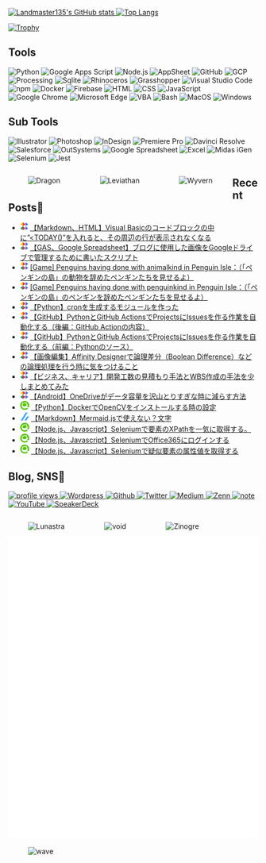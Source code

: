 <!-- - 👋 Hi, I’m @Landmaster135
- 👀 I’m interested in ...
- 🌱 I’m currently learning ...
- 💞️ I’m looking to collaborate on ...
- 📫 How to reach me ... -->

<!---
Landmaster135/Landmaster135 is a ✨ special ✨ repository because its `README.md` (this file) appears on your GitHub profile.
You can click the Preview link to take a look at your changes.
--->

<!-- No stylesheet execept github-markdown-css is readable in GitHub -->
<!-- <link href="style/main.css" rel="stylesheet"></link> -->

<p align="left">
  <a href="https://github.com/anuraghazra/github-readme-stats">
    <img height="150.2em" alt="Landmaster135's GitHub stats" src="https://github-readme-stats.vercel.app/api/?username=Landmaster135&theme=tokyonight&show_icons=true" />
  </a>
  <a href="https://github.com/anuraghazra/github-readme-stats">
    <img height="150.2em" alt="Top Langs" src="https://github-readme-stats.vercel.app/api/top-langs/?username=Landmaster135&layout=compact&theme=tokyonight" />
  </a>
</p>
<p>
  <a href="https://github.com/ryo-ma/github-profile-trophy">
    <img height="100.2em" alt="Trophy" src="https://github-profile-trophy.vercel.app/?username=Landmaster135&theme=dracula&column=7" />
  </a>
</p>

## Tools
<p align="left">
<!--[START IMAGE LIST]-->
  <img height="50.2em" alt="Python" src="https://www.vectorlogo.zone/logos/python/python-icon.svg">
  <img height="50.2em" alt="Google Apps Script" src="https://upload.wikimedia.org/wikipedia/commons/2/2f/Google_Apps_Script.svg">
  <img height="50.2em" alt="Node.js" src="https://www.vectorlogo.zone/logos/nodejs/nodejs-icon.svg">
  <img height="50.2em" alt="AppSheet" src="https://upload.wikimedia.org/wikipedia/commons/5/52/AppSheet_Logo.svg">
  <img height="50.2em" alt="GitHub" src="img/Tools/github.png">
  <img height="50.2em" alt="GCP" src="https://www.vectorlogo.zone/logos/google_cloud/google_cloud-icon.svg">
  <img height="50.2em" alt="Processing" src="https://upload.wikimedia.org/wikipedia/commons/5/59/Processing_Logo_Clipped.svg">
  <img height="50.2em" alt="Sqlite" src="img/Tools/sqlite.png">
  <img height="50.2em" alt="Rhinoceros" src="img/Tools/rhinoceros.png">
  <img height="50.2em" alt="Grasshopper" src="img/Tools/grasshopper.jpg">
  <img height="50.2em" alt="Visual Studio Code" src="img/Tools/vscode.png">
  <img height="50.2em" alt="npm" src="img/Tools/npm.svg">
  <img height="50.2em" alt="Docker" src="img/Tools/docker.png">
  <img height="50.2em" alt="Firebase" src="img/Tools/firebase.png">
  <img height="50.2em" alt="HTML" src="img/Tools/html.png">
  <img height="50.2em" alt="CSS" src="img/Tools/css.png">
  <img height="50.2em" alt="JavaScript" src="img/Tools/javascript.png">
  <img height="50.2em" alt="Google Chrome" src="img/Tools/chrome.png">
  <img height="50.2em" alt="Microsoft Edge" src="img/Tools/edge.png">
  <img height="50.2em" alt="VBA" src="https://www.vectorlogo.zone/logos/microsoft_vb/microsoft_vb-icon.svg">
  <img height="50.2em" alt="Bash" src="img/Tools/bash.png">
  <img height="50.2em" alt="MacOS" src="img/Tools/macos.png">
  <img height="50.2em" alt="Windows" src="img/Tools/windows.png">
<!--[END IMAGE LIST]-->
</p>

## Sub Tools
<p align="left">
<!--[START IMAGE LIST]-->
  <img height="50.2em" alt="Illustrator" src="img/subTools/adobeIllustrator.png">
  <img height="50.2em" alt="Photoshop" src="img/subTools/adobePhotoshop.png">
  <img height="50.2em" alt="InDesign" src="img/subTools/adobeIndesign.png">
  <img height="50.2em" alt="Premiere Pro" src="img/subTools/adobePremierepro.png">
  <img height="50.2em" alt="Davinci Resolve" src="img/subTools/davinciResolve.png">
  <img height="50.2em" alt="Salesforce" src="img/subTools/salesforce.png">
  <img height="50.2em" alt="OutSystems" src="img/subTools/outsystems.png">
  <img height="50.2em" alt="Google Spreadsheet" src="img/subTools/gss.png">
  <img height="50.2em" alt="Excel" src="img/subTools/excel.png">
  <img height="50.2em" alt="Midas iGen" src="img/subTools/midasigen.png">
  <img height="50.2em" alt="Selenium" src="img/subTools/selenium.png">
  <img height="50.2em" alt="Jest" src="img/subTools/jest.png">
<!--[END IMAGE LIST]-->
</p>

<!-- DECORATION IMAGE -->
<div>
<!--[START DECOIMAGE LIST]-->
  <figure style="float:left;">
    <img width="28%" alt="Dragon" src="img/Decoration/dragon_01.png">
  </figure>
  <figure style="float:left;">
    <img width="27%" alt="Leviathan" src="img/Decoration/leviathan_02.png">
  </figure>
  <figure style="float:left;">
    <img width="42%" alt="Wyvern" src="img/Decoration/dragon_05.png">
  </figure>
<!--[END DECOIMAGE LIST]-->
</div>

## Recent Posts🐧

<!--[START POSTS LIST]-->
- ![](img/endorphinbath.png) [【Markdown、HTML】Visual Basicのコードブロックの中に”&lt;TODAY()”を入れると、その周辺の行が表示されなくなる](https://www.endorphinbath.com/markdown-html-today-vanishes-row/)
- ![](img/endorphinbath.png) [【GAS、Google Spreadsheet】ブログに使用した画像をGoogleドライブで管理するために書いたスクリプト](https://www.endorphinbath.com/gas-manage-images-googledrive/)
- ![](img/endorphinbath.png) [[Game] Penguins having done with animalkind in Penguin Isle：（「ペンギンの島」の動物を辞めたペンギンたちを見せるよ）](https://www.endorphinbath.com/game-penguinisle-penguins-having-done-with-animal/)
- ![](img/endorphinbath.png) [[Game] Penguins having done with penguinkind in Penguin Isle：（「ペンギンの島」のペンギンを辞めたペンギンたちを見せるよ）](https://www.endorphinbath.com/game-penguinisle-penguins-having-done-with-penguin/)
- ![](img/endorphinbath.png) [【Python】cronを生成するモジュールを作った](https://www.endorphinbath.com/python-make-cron/)
- ![](img/endorphinbath.png) [【GitHub】PythonとGitHub ActionsでProjectsにIssuesを作る作業を自動化する（後編：GitHub Actionの内容）](https://www.endorphinbath.com/github-action-automake-issue-to-projects-latter/)
- ![](img/endorphinbath.png) [【GitHub】PythonとGitHub ActionsでProjectsにIssuesを作る作業を自動化する（前編：Pythonのソース）](https://www.endorphinbath.com/github-action-automake-issue-to-projects-former/)
- ![](img/endorphinbath.png) [【画像編集】Affinity Designerで論理差分（Boolean Difference）などの論理処理を行う時に気をつけること](https://www.endorphinbath.com/affinity-designer-boolean-difference-precaution/)
- ![](img/endorphinbath.png) [【ビジネス、キャリア】開発工数の見積もり手法とWBS作成の手法を少しまとめてみた](https://www.endorphinbath.com/business-methods-for-quotation-and-wbs/)
- ![](img/endorphinbath.png) [【Android】OneDriveがデータ容量を沢山とりすぎな時に減らす方法](https://www.endorphinbath.com/android-onedrive-removing-much-data/)
- ![](img/qiita.png) [【Python】DockerでOpenCVをインストールする時の設定](https://qiita.com/landmaster135/items/9c337926ad0fc3dc164b)
- ![](img/zenn.png) [【Markdown】Mermaid.jsで使えない？文字](https://zenn.dev/kinkinbeer135ml/articles/f08ce790091aca)
- ![](img/qiita.png) [【Node.js、Javascript】Seleniumで要素のXPathを一気に取得する。](https://qiita.com/landmaster135/items/3bf54fad9d1c72b1674d)
- ![](img/qiita.png) [【Node.js、Javascript】SeleniumでOffice365にログインする](https://qiita.com/landmaster135/items/9d0064e86d42297ea84b)
- ![](img/qiita.png) [【Node.js、Javascript】Seleniumで疑似要素の属性値を取得する](https://qiita.com/landmaster135/items/c0f26163950425c50167)
<!--[END POSTS LIST]-->

## Blog, SNS🍺

<p>
  <a href="https://gpvc.arturio.dev" target="_blank" rel="noopener noreferrer">
    <img src="https://gpvc.arturio.dev/Landmaster135" alt="profile views" />
  </a>
  <a href="https://www.endorphinbath.com" target="_blank" rel="noopener noreferrer">
    <img alt="Wordpress" src="https://img.shields.io/badge/Wordpress-21759B.svg?&style=flat&logo=Wordpress&logoColor=white" />
  </a>
  <a href="https://github.com/Landmaster135" target="_blank" rel="noopener noreferrer">
    <img alt="Github" src="https://img.shields.io/badge/GitHub-%2312100E.svg?&style=flat&logo=Github&logoColor=white" />
  </a>
  <a href="https://twitter.com/penguinbeer1351" target="_blank" rel="noopener noreferrer">
    <img alt="Twitter" src="https://img.shields.io/badge/twitter-%231DA1F2.svg?&style=flat&logo=twitter&logoColor=white" />
  </a>
  <a href="https://qiita.com/Landmaster135" target="_blank" rel="noopener noreferrer">
    <img alt="Medium" src="https://img.shields.io/badge/qiita-55C500.svg?&style=flat&logo=qiita&logoColor=white" />
  </a>
  <a href="https://zenn.dev/kinkinbeer135ml" target="_blank" rel="noopener noreferrer">
    <img alt="Zenn" src="https://img.shields.io/badge/Zenn-3EA8FF.svg?&style=flat&logo=Zenn&logoColor=white" />
  </a>
  <a href="https://note.com/kinkinbeer135ml" target="_blank" rel="noopener noreferrer">
    <img alt="note" src="https://img.shields.io/badge/note-41C9B4.svg?&style=flat&logo=note&logoColor=white" />
  </a>
  <a href="https://www.youtube.com/channel/UC95FIAkqzrjyVlg1uWdYzlw" target="_blank" rel="noopener noreferrer">
    <img alt="YouTube" src="https://img.shields.io/badge/YouTube-FF0000.svg?style=flat&logo=YouTube&logoColor=white" />
  </a>
  <a href="https://speakerdeck.com/kinkinbeer135ml" target="_blank" rel="noopener noreferrer">
    <img alt="SpeakerDeck" src="https://img.shields.io/badge/SpeakerDeck-009287.svg?style=flat&logo=SpeakerDeck&logoColor=white" />
  </a>
</p>

<!-- DECORATION IMAGE -->
<div style="position:relative;">
<!--[START DECOIMAGE LIST]-->
  <figure style="float:left;">
    <img width="40%" alt="Lunastra" src="img/Decoration/mh_09.png">
  </figure>
  <figure style="float:left;">
    <img width="12%" alt="void" src="img/Decoration/void_01.png">
  </figure>
  <figure style="float:left;">
    <img width="45%" alt="Zinogre" src="img/Decoration/mh_07.png">
  </figure>
<!--[END DECOIMAGE LIST]-->
</div>

<!-- Metrics -->
<p align="left">
  <img alt="🐧" src="https://github.com/Landmaster135/Landmaster135/blob/main/github-metrics.svg">
</p>

<!-- DECORATION IMAGE -->
<!--[START DECOIMAGE LIST]-->
<figure style="float:none;">
  <img width="100%" alt="wave" src="img/Decoration/wave_02.png">
</figure>
<!--[END DECOIMAGE LIST]-->
